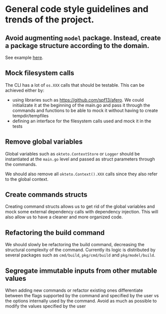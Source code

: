 # General code style guidelines and trends of the project.

## Avoid augmenting `model` package. Instead, create a package structure according to the domain. 

See example [here](https://github.com/okteto/okteto/tree/master/pkg/externalresource).

## Mock filesystem calls

The CLI has a lot of `os.XXX` calls that should be testable. This can be achieved either by:
- using libraries such as https://github.com/spf13/afero. We could initializate it at the beginning of the main.go and pass it through the commands and functions to be able to mock it without having to create tempdir/tempfiles
- defining an interface for the filesystem calls used and mock it in the tests

## Remove global variables

Global variables such as `okteto.ContextStore` or `Logger` should be instantiated at the `main.go` level and passed as struct parameters through the commands.

We should also remove all `okteto.Context().XXX` calls since they also refer to the global context.

## Create commands structs

Creating command structs allows us to get rid of the global variables and mock some external dependency calls with dependency injection. This will also allow us to have a cleaner and more organized code.

## Refactoring the build command 

We should slowly be refactoring the build command, decreasing the structural complexity of the command. Currently its logic is distributed by several packages such as `cmd/build`, `pkg/cmd/build` and `pkg/model/build`.

## Segregate immutable inputs from other mutable values

When adding new commands or refactor existing ones differentiate between the flags supported by the command and specified by the user vs the options internally used by the command. Avoid as much as possible to modify the values specified by the user
